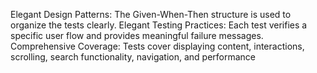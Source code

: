 Elegant Design Patterns: The Given-When-Then structure is used to organize the tests clearly.
Elegant Testing Practices: Each test verifies a specific user flow and provides meaningful failure messages.
Comprehensive Coverage: Tests cover displaying content, interactions, scrolling, search functionality, navigation, and performance
